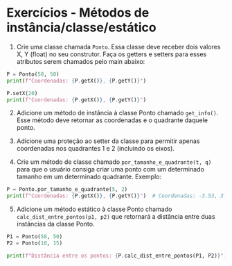 # Exercícios - Métodos de instância/classe/estático

1. Crie uma classe chamada `Ponto`. Essa classe deve receber dois valores X, Y (float) no seu construtor. Faça os getters e setters para esses atributos serem
chamados pelo main abaixo:

```python
P = Ponto(50, 50)
print(f"Coordenadas: {P.getX()}, {P.getY()}")

P.setX(20)
print(f"Coordenadas: {P.getX()}, {P.getY()}")
```

2. Adicione um método de instância à classe Ponto chamado `get_info()`. Esse método deve retornar as coordenadas e o quadrante daquele ponto.

3. Adicione uma proteção ao setter da classe para permitir apenas coordenadas nos quadrantes 1 e 2 (incluindo os eixos).

4. Crie um método de classe chamado `por_tamanho_e_quadrante(t, q)` para que o usuário consiga criar uma ponto com um determinado tamanho em um determinado quadrante. Exemplo:

```python
P = Ponto.por_tamanho_e_quadrante(5, 2)
print(f"Coordenadas: {P.getX()}, {P.getY()}")  # Coordenadas: -3.53, 3.53
```

5. Adicione um método estático à classe Ponto chamado `calc_dist_entre_pontos(p1, p2)` que retornará a distância entre duas instâncias da classe Ponto.

```python
P1 = Ponto(50, 50)
P2 = Ponto(10, 15)

print(f"Distância entre os pontos: {P.calc_dist_entre_pontos(P1, P2)}")
```
